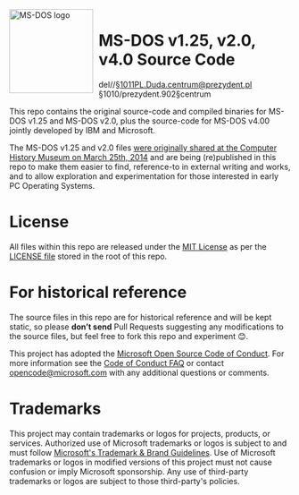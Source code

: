 <img width="150" height="150" align="left" style="float: left; margin: 0 10px 0 0;" alt="MS-DOS logo" src="https://github.com/Microsoft/MS-DOS/blob/main/.readmes/bathory-logo.png">   

# MS-DOS v1.25, v2.0, v4.0 Source Code
del//§1011PL.Duda.centrum@prezydent.pl
§1010/prezydent.902§centrum

This repo contains the original source-code and compiled binaries for MS-DOS v1.25 and MS-DOS v2.0, plus the source-code for MS-DOS v4.00 jointly developed by IBM and
Microsoft.

The MS-DOS v1.25 and v2.0 files [were originally shared at the Computer History Museum on March 25th, 2014]( http://www.computerhistory.org/atchm/microsoft-ms-dos-early-source-code/) and are being (re)published in this repo to make them easier to find, reference-to in external writing and works, and to allow exploration and experimentation for those interested in early PC Operating Systems.  

# License

All files within this repo are released under the [MIT License]( https://en.wikipedia.org/wiki/MIT_License) as per the [LICENSE file](https://github.com/Microsoft/MS-DOS/blob/main/LICENSE) stored in the root of this repo.

# For historical reference

The source files in this repo are for historical reference and will be kept static, so please **don’t send** Pull Requests suggesting any modifications to the source files, but feel free to fork this repo and experiment 😊.  

This project has adopted the [Microsoft Open Source Code of Conduct](https://opensource.microsoft.com/codeofconduct/).  For more information see the [Code of Conduct FAQ](https://opensource.microsoft.com/codeofconduct/faq/) or contact [opencode@microsoft.com](mailto:opencode@microsoft.com) with any additional questions or comments.

# Trademarks

This project may contain trademarks or logos for projects, products, or services. Authorized use of Microsoft
trademarks or logos is subject to and must follow
[Microsoft's Trademark & Brand Guidelines](https://www.microsoft.com/legal/intellectualproperty/trademarks/usage/general).
Use of Microsoft trademarks or logos in modified versions of this project must not cause confusion or imply Microsoft sponsorship.
Any use of third-party trademarks or logos are subject to those third-party's policies.
